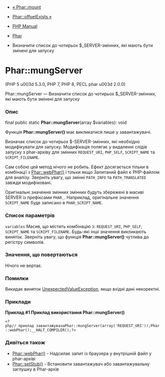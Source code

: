 - [« Phar::mount](phar.mount.md)
- [Phar::offsetExists »](phar.offsetexists.md)

- [PHP Manual](index.md)
- [Phar](class.phar.md)
- Визначити список до чотирьох $\_SERVER-змінних, які мають
бути змінені для запуску

# Phar::mungServer

(PHP 5 u003d 5.3.0, PHP 7, PHP 8, PECL phar u003d 2.0.0)

Phar::mungServer — Визначити список до чотирьох $\_SERVER-змінних,
які мають бути змінені для запуску

### Опис

final public static **Phar::mungServer**(array $variables): void

Функція **Phar::mungServer()** має викликатися лише у завантажувачі.

Визначає список до чотирьох $-SERVER-змінних, які необхідно
модифікувати для запуску. Модифікація полягає у видаленні слідів
запуску з phar-архіву для змінних `REQUEST_URI`, `PHP_SELF`,
`SCRIPT_NAME` та `SCRIPT_FILENAME`.

Сам собою цей метод нічого не робить. Ефект досягається тільки в
комбінації з [Phar::webPhar()](phar.webphar.md) і тільки якщо
Запитаний файл є PHP-файлом для аналізу. Зверніть увагу, що
змінні `PATH_INFO` та `PATH_TRANSLATED` завжди модифіковані.

Оригінальні значення змінних змінних будуть збережені в масиві
SERVER із префіксами `PHAR_`. Наприклад, оригінальне значення
`SCRIPT_NAME` буде записано в `PHAR_SCRIPT_NAME`.

### Список параметрів

`variables`
Масив, що містить комбінацію з: `REQUEST_URI`, `PHP_SELF`,
`SCRIPT_NAME` та `SCRIPT_FILENAME`. Будь-які інші значення викликають
виняток. Зверніть увагу, що функція **Phar::mungServer()**
чутлива до регістру символів.

### Значення, що повертаються

Нічого не вертає.

### Помилки

Викидає виняток
[UnexpectedValueException](class.unexpectedvalueexception.md), якщо
вхідні дані некоректні.

### Приклади

**Приклад #1 Приклад використання **Phar::mungServer()****

` <?php// приклад завантажувачаPhar::mungServer(array('REQUEST_URI'));Phar::webPhar();__HALT_COMPILER();?> `

### Дивіться також

- [Phar::webPhar()](phar.webphar.md) - Надсилає запит із браузера
у внутрішній файл у phar-архіві
- [Phar::setStub()](phar.setstub.md) - Встановити завантажувач або
завантажувальну заглушку в Phar-архів
